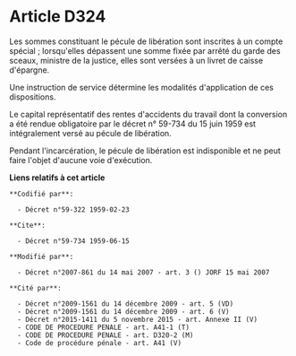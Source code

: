 # Article D324

Les sommes constituant le pécule de libération sont inscrites à un compte spécial ; lorsqu'elles dépassent une somme fixée
par arrêté du garde des sceaux, ministre de la justice, elles sont versées à un livret de caisse d'épargne.

Une instruction de service détermine les modalités d'application de ces dispositions.

Le capital représentatif des rentes d'accidents du travail dont la conversion a été rendue obligatoire par le décret n°
59-734 du 15 juin 1959 est intégralement versé au pécule de libération.

Pendant l'incarcération, le pécule de libération est indisponible et ne peut faire l'objet d'aucune voie d'exécution.

**Liens relatifs à cet article**

	**Codifié par**:

	  - Décret n°59-322 1959-02-23

	**Cite**:

	  - Décret n°59-734 1959-06-15

	**Modifié par**:

	  - Décret n°2007-861 du 14 mai 2007 - art. 3 () JORF 15 mai 2007

	**Cité par**:

	  - Décret n°2009-1561 du 14 décembre 2009 - art. 5 (VD)
	  - Décret n°2009-1561 du 14 décembre 2009 - art. 6 (V)
	  - Décret n°2015-1411 du 5 novembre 2015 - art. Annexe II (V)
	  - CODE DE PROCEDURE PENALE - art. A41-1 (T)
	  - CODE DE PROCEDURE PENALE - art. D320-2 (M)
	  - Code de procédure pénale - art. A41 (V)
